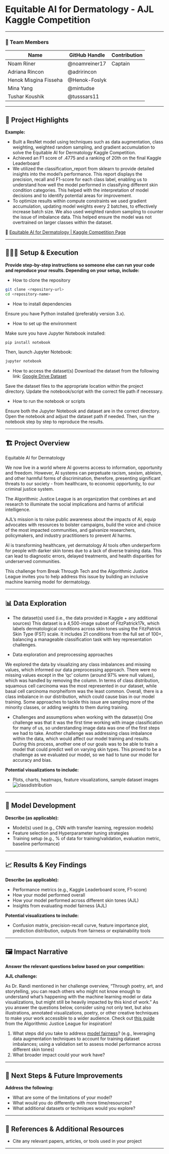 # Equitable AI for Dermatology - AJL Kaggle Competition

---

### **👥 Team Members**

| Name | GitHub Handle | Contribution |
| ----- | ----- | ----- |
| Noam Riner | @noamreiner17 | Captain |
| Adriana Rincon | @adririncon | |
| Henok Misgina Fisseha | @Henok-Foslyk |  |
| Mina Yang | @mintudse |  |
| Tushar Koushik | @tusssars11 |  |
---

## **🎯 Project Highlights**

**Example:**

* Built a ResNet model using techniques such as data augmentation, class weighting, weighted random sampling, and gradient accumulation to solve the Equitable AI for Dermatology Kaggle Competition.
* Achieved an F1 score of .4775 and a ranking of 20th on the final Kaggle Leaderboard
* We utilized the classification_report from sklearn to provide detailed insights into the model’s performance. This report displays the precision, recall and F1-score for each class label, enabling us to understand how well the model performed in classifying different skin condition categories. This helped with the interpretation of model decisions and to identify potential areas for improvement.
* To optimize results within compute constraints we used gradient accumulation, updating model weights every 2 batches, to effectively increase batch size. We also used weighted random sampling to counter the issue of imbalance data. This helped ensure the model was not overtrained on larger classes within the dataset. 


🔗 [Equitable AI for Dermatology | Kaggle Competition Page](https://www.kaggle.com/competitions/bttai-ajl-2025/overview)

---

## **👩🏽‍💻 Setup & Execution**

**Provide step-by-step instructions so someone else can run your code and reproduce your results. Depending on your setup, include:**

* How to clone the repository

```bash
git clone <repository-url>
cd <repository-name>
```

* How to install dependencies

Ensure you have Python installed (preferably version 3.x).

* How to set up the environment

Make sure you have Jupyter Notebook installed:

```bash
pip install notebook
```

Then, launch Jupyter Notebook:

```bash
jupyter notebook
```

* How to access the dataset(s)
Download the dataset from the following link:
[Google Drive Dataset](https://drive.google.com/drive/folders/15nmm2SjiTsMzqnO-gXLttlXaFniwxxil?usp=drive_link)

Save the dataset files to the appropriate location within the project directory. Update the notebook/script with the correct file path if necessary.

* How to run the notebook or scripts

Ensure both the Jupyter Notebook and dataset are in the correct directory. Open the notebook and adjust the dataset path if needed. Then, run the notebook step by step to reproduce the results.




---

## **🏗️ Project Overview**

Equitable AI for Dermatology

 We now live in a world where AI governs access to information, opportunity and freedom. However, AI systems can perpetuate racism, sexism, ableism, and other harmful forms of discrimination, therefore, presenting significant threats to our society - from healthcare, to economic opportunity, to our criminal justice system.

The Algorithmic Justice League is an organization that combines art and research to illuminate the social implications and harms of artificial intelligence.

AJL’s mission is to raise public awareness about the impacts of AI, equip advocates with resources to bolster campaigns, build the voice and choice of the most impacted communities, and galvanize researchers, policymakers, and industry practitioners to prevent AI harms.

AI is transforming healthcare, yet dermatology AI tools often underperform for people with darker skin tones due to a lack of diverse training data. This can lead to diagnostic errors, delayed treatments, and health disparities for underserved communities.

This challenge from Break Through Tech and the Algorithmic Justice League invites you to help address this issue by building an inclusive machine learning model for dermatology.

---

## **📊 Data Exploration**

* The dataset(s) used (i.e., the data provided in Kaggle \+ any additional sources)
This dataset is a 4,500-image subset of FitzPatrick17k, which labels dermatological conditions across skin tones using the FitzPatrick Skin Type (FST) scale. It includes 21 conditions from the full set of 100+, balancing a manageable classification task with key representation challenges.

* Data exploration and preprocessing approaches

We explored the data by visualizing any class imbalances and missing values, which informed our data preprocessing approach. There were no missing values except in the ‘qc’ column (around 97% were null values), which was handled by removing the column. In terms of class distribution, squamous cell carcinoma was the most represented in our dataset, while basal cell carcinoma morpheiform was the least common. Overall, there is a class imbalance in our distribution, which could cause bias in our model training. Some approaches to tackle this issue are sampling more of the minority classes, or adding weights to them during training.

* Challenges and assumptions when working with the dataset(s)
One challenge was that it was the first time working with image classification for many of us, so understanding image data was one of the first steps we had to take. Another challenge was addressing class imbalance within the data, which would affect our model training and results. During this process, another one of our goals was to be able to train a model that could predict well on varying skin types. This proved to be a challenge as we evaluated our model, so we had to tune our model for accuracy and bias.

**Potential visualizations to include:**

* Plots, charts, heatmaps, feature visualizations, sample dataset images
![classdistribution](https://github.com/user-attachments/assets/fed61f33-096e-4a2c-96fe-d2107b277de6)

---

## **🧠 Model Development**

**Describe (as applicable):**

* Model(s) used (e.g., CNN with transfer learning, regression models)
* Feature selection and Hyperparameter tuning strategies
* Training setup (e.g., % of data for training/validation, evaluation metric, baseline performance)

---

## **📈 Results & Key Findings**

**Describe (as applicable):**

* Performance metrics (e.g., Kaggle Leaderboard score, F1-score)
* How your model performed overall
* How your model performed across different skin tones (AJL)
* Insights from evaluating model fairness (AJL)

**Potential visualizations to include:**

* Confusion matrix, precision-recall curve, feature importance plot, prediction distribution, outputs from fairness or explainability tools

---

## **🖼️ Impact Narrative**

**Answer the relevant questions below based on your competition:**

**AJL challenge:**

As Dr. Randi mentioned in her challenge overview, “Through poetry, art, and storytelling, you can reach others who might not know enough to understand what’s happening with the machine learning model or data visualizations, but might still be heavily impacted by this kind of work.”
As you answer the questions below, consider using not only text, but also illustrations, annotated visualizations, poetry, or other creative techniques to make your work accessible to a wider audience.
Check out [this guide](https://drive.google.com/file/d/1kYKaVNR\_l7Abx2kebs3AdDi6TlPviC3q/view) from the Algorithmic Justice League for inspiration!

1. What steps did you take to address [model fairness](https://haas.berkeley.edu/wp-content/uploads/What-is-fairness_-EGAL2.pdf)? (e.g., leveraging data augmentation techniques to account for training dataset imbalances; using a validation set to assess model performance across different skin tones)
2. What broader impact could your work have?

---

## **🚀 Next Steps & Future Improvements**

**Address the following:**

* What are some of the limitations of your model?
* What would you do differently with more time/resources?
* What additional datasets or techniques would you explore?

---

## **📄 References & Additional Resources**

* Cite any relevant papers, articles, or tools used in your project

---

